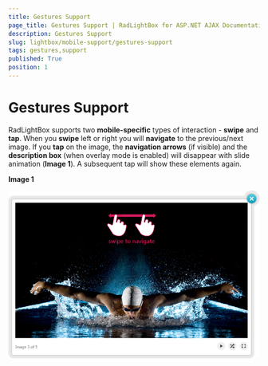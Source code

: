 ```yaml
---
title: Gestures Support
page_title: Gestures Support | RadLightBox for ASP.NET AJAX Documentation
description: Gestures Support
slug: lightbox/mobile-support/gestures-support
tags: gestures,support
published: True
position: 1
---
```


# Gestures Support

RadLightBox supports two **mobile-specific** types of interaction - **swipe** and **tap**. When you **swipe** left or right you will **navigate** to the previous/next image. If you **tap** on the image, the **navigation arrows** (if visible) and the **description box** (when overlay mode is enabled) will disappear with slide animation (**Image 1**). A subsequent tap will show these elements again.

**Image 1**

![Lightbox Touch Gestures](images/Lightbox_TouchGestures.png)
